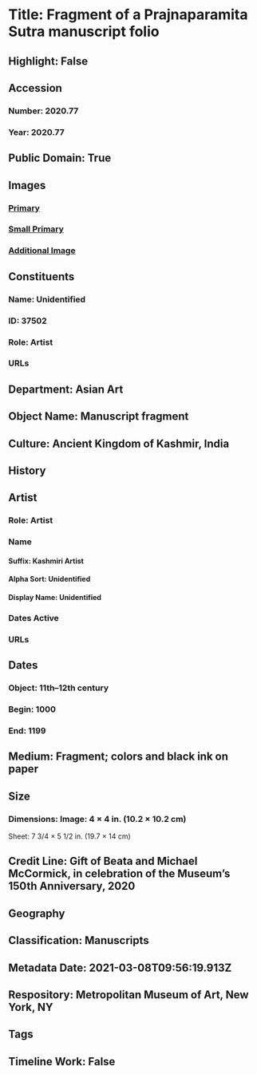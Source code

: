 # Title: Fragment of a Prajnaparamita Sutra manuscript folio
## Highlight: False
## Accession
### Number: 2020.77
### Year: 2020.77
## Public Domain: True
## Images
### [Primary](https://images.metmuseum.org/CRDImages/as/original/DP-19475-001.jpg)
### [Small Primary](https://images.metmuseum.org/CRDImages/as/web-large/DP-19475-001.jpg)
### [Additional Image](https://images.metmuseum.org/CRDImages/as/original/LC-TR_58_2019_sr1-002.jpg)
## Constituents
### Name: Unidentified
### ID: 37502
### Role: Artist
### URLs
## Department: Asian Art
## Object Name: Manuscript fragment
## Culture: Ancient Kingdom of Kashmir, India
## History
## Artist
### Role: Artist
### Name
#### Suffix: Kashmiri Artist
#### Alpha Sort: Unidentified
#### Display Name: Unidentified
### Dates Active
### URLs
## Dates
### Object: 11th–12th century
### Begin: 1000
### End: 1199
## Medium: Fragment; colors and black ink on paper
## Size
### Dimensions: Image: 4 × 4 in. (10.2 × 10.2 cm)
Sheet: 7 3/4 × 5 1/2 in. (19.7 × 14 cm)
## Credit Line: Gift of Beata and Michael McCormick, in celebration of the Museum’s 150th Anniversary, 2020
## Geography
## Classification: Manuscripts
## Metadata Date: 2021-03-08T09:56:19.913Z
## Respository: Metropolitan Museum of Art, New York, NY
## Tags
## Timeline Work: False